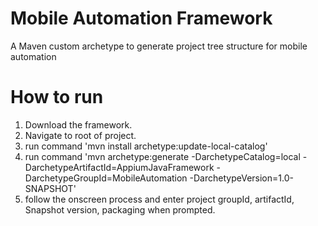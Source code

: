 # Mobile Automation Framework

A Maven custom archetype to generate project tree structure for mobile automation

# How to run

1. Download the framework.
2. Navigate to root of project.
3. run command 'mvn install archetype:update-local-catalog'
5. run command 'mvn archetype:generate -DarchetypeCatalog=local -DarchetypeArtifactId=AppiumJavaFramework -DarchetypeGroupId=MobileAutomation -DarchetypeVersion=1.0-SNAPSHOT'
6. follow the onscreen process and enter project groupId, artifactId, Snapshot version, packaging when prompted.